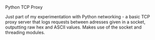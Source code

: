 Python TCP Proxy

Just part of my experimentation with Python networking - a basic TCP proxy server that logs requests between adresses given in a socket,
outputting raw hex and ASCII values. Makes use of the socket and threading modules.
